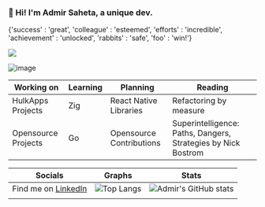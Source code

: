 ### 👋 Hi! I'm Admir Saheta, a unique dev.
{'success' : 'great', 'colleague' : 'esteemed', 'efforts' : 'incredible', 'achievement' : 'unlocked', 'rabbits' : 'safe', 'foo' : 'win!'}

 ![](https://komarev.com/ghpvc/?username=admirsaheta)

![image](https://github.com/admirsaheta/admirsaheta/assets/81534875/ee2598ae-cc24-4f18-ae40-db9bc46d2096)





| Working on  | Learning | Planning | Reading |
| ------------- | ------------- | ------------ | ------------- |
| HulkApps Projects  | Zig  | React Native Libraries  | Refactoring by measure |
| Opensource Projects  | Go  | Opensource Contributions | Superintelligence: Paths, Dangers, Strategies by Nick Bostrom |


| Socials | Graphs | Stats |
| ------- | ------- | ----- |
| Find me on [LinkedIn](https://www.linkedin.com/in/admir-saheta/) | ![Top Langs](https://github-readme-stats-gye8jh2s0-admirsaheta.vercel.app/api/top-langs/?username=admirsaheta&layout=compact&limit=6)   |  ![Admir's GitHub stats](https://github-readme-stats-gye8jh2s0-admirsaheta.vercel.app/api?username=admirsaheta&count_private=true&hide_border=true&title_color=FF0051&icon_color=FF0051&show_icons=true) |
|  |

